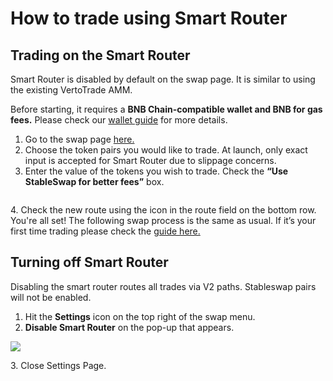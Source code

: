# How to trade using Smart Router

## Trading on the Smart Router

Smart Router is disabled by default on the swap page. It is similar to using the existing VertoTrade AMM.

Before starting, it requires a **BNB Chain-compatible wallet and BNB for gas fees.** Please check our [wallet guide](../../../get-started/wallet-guide.md) for more details.

1. Go to the swap page [here.](https://vertotrade.com/swap#/swap)
2. Choose the token pairs you would like to trade. At launch, only exact input is accepted for Smart Router due to slippage concerns.&#x20;
3. Enter the value of the tokens you wish to trade. Check the **“Use StableSwap for better fees”** box.

<img src="https://lh6.googleusercontent.com/fNM6jpqnmXBd870E-IpR0Moq1crdhh35nhICBA3ELIpLOI_Iy2JfeUtMQUZBCcL31XxqEpVSQcsYpayoTC0w5z1Z81HyQ_CgNu4TA4DV-sCqVvo8s0r8WJ63hzRRUGP9vEavHuSltMzpsNNWgidGg-VSCNA3CGoz4-n3mdc_a-HDDRHp69yN1jnbUgpeaA" alt="" data-size="original">

4\.  Check the new route using the icon in the route field on the bottom row. You're all set! The following swap process is the same as usual. If it’s your first time trading please check the [guide here.](../trade-guide.md)

## Turning off Smart Router

Disabling the smart router routes all trades via V2 paths. Stableswap pairs will not be enabled.

1. Hit the **Settings** icon on the top right of the swap menu.
2. **Disable Smart Router** on the pop-up that appears.

![](<../../../public/assets/Screenshot 2022-11-25 at 2.02.11 PM.png>)

3\. Close Settings Page.
